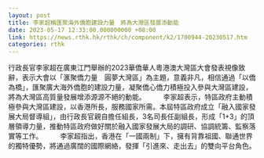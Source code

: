 ```yaml
---
layout: post
title: 李家超稱匯聚海外僑胞建設力量　將為大灣區發展添動能
date: 2023-05-17 12:33:00.000000000 +08:00
link: https://news.rthk.hk/rthk/ch/component/k2/1700944-20230517.htm
categories: rthk
---
```


行政長官李家超在廣東江門舉辦的2023華僑華人粵港澳大灣區大會發表視像致辭，表示大會以「滙聚僑力量　圓夢大灣區」為主題，意義非凡，相信通過「以僑為橋」，匯聚廣大海外僑胞的建設力量，凝聚僑心僑力積極投入參與大灣區建設，將為大灣區高質量發展增添源源不絕的動能。
　　 
李家超表示，特區政府主動積極參與大灣區建設，以香港所長，服務國家所需。本屆特區政府成立「融入國家發展大局督導組」，由行政長官親自擔任組長，3名司長任副組長，形成「1+3」的頂層領導力量，推動特區政府做好關於融入國家發展大局的調研、協調統籌、監察落實等工作。
　　 
李家超指出，香港在「一國兩制」下，擁有背靠祖國、聯通世界的獨特優勢，將通過廣闊的國際網絡，發揮「引進來、走出去」的雙向平台角色。

